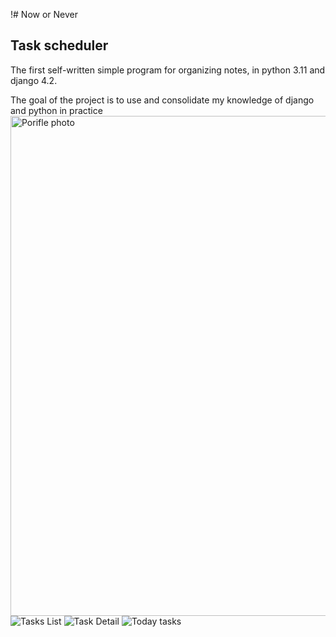 !# Now or Never
## Task scheduler

The first self-written simple program for organizing notes,
in python 3.11 and django 4.2.

The goal of the project is to use and consolidate my knowledge of django and python in practice
<img alt="Porifle photo" src="https://github.com/AgvanGrigoryan/todo_server/assets/101641443/6590bf49-e87b-4e0a-a2b3-9d8dcd5c4132" width="800px">
![Tasks List](https://github.com/AgvanGrigoryan/todo_server/assets/101641443/d5139278-e5b5-4d27-a984-93bee795059e)
![Task Detail](https://github.com/AgvanGrigoryan/todo_server/assets/101641443/995a7a2b-f434-43db-850e-ad9bda7b09b0)
![Today tasks](https://github.com/AgvanGrigoryan/todo_server/assets/101641443/3ec3dbe0-b81e-4bb2-943c-3744af3f7eb8)

